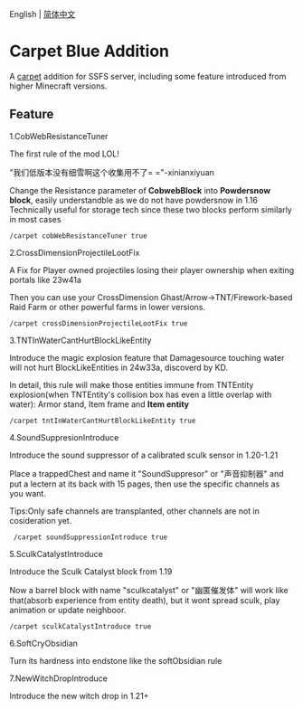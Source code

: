 English | [简体中文](README_CN.md)

# Carpet Blue Addition

A [carpet](https://github.com/gnembon/fabric-carpet) addition for SSFS server, including some feature introduced from higher Minecraft versions.

## Feature

1.CobWebResistanceTuner

The first rule of the mod LOL!

"我们低版本没有细雪啊这个收集用不了= ="-xinianxiyuan

Change the Resistance parameter of **CobwebBlock** into **Powdersnow block**, easily understandble as we do not have powdersnow in 1.16
Technically useful for storage tech since these two blocks perform similarly in most cases

```
/carpet cobWebResistanceTuner true
```

2.CrossDimensionProjectileLootFix

A Fix for Player owned projectiles losing their player ownership when exiting portals like 23w41a

Then you can use your CrossDimension Ghast/Arrow->TNT/Firework-based Raid Farm or other powerful farms in lower versions.

```
/carpet crossDimensionProjectileLootFix true
```

3.TNTInWaterCantHurtBlockLikeEntity

Introduce the magic explosion feature that Damagesource touching water will not hurt BlockLikeEntities in 24w33a, discoverd by KD.

In detail, this rule will make those entities immune from TNTEntity explosion(when TNTEntity's collision box has even a little overlap with water):
Armor stand, Item frame and **Item entity**

```
/carpet tntInWaterCantHurtBlockLikeEntity true
```

4.SoundSuppresionIntroduce

Introduce the sound suppressor of a calibrated sculk sensor in 1.20-1.21

Place a trappedChest and name it "SoundSuppresor" or "声音抑制器" and put a lectern at its back with 15 pages, then use the specific channels as you want.

Tips:Only safe channels are transplanted, other channels are not in cosideration yet.

```
 /carpet soundSuppressionIntroduce true
```

5.SculkCatalystIntroduce

Introduce the Sculk Catalyst block from 1.19

Now a barrel block with name "sculkcatalyst" or "幽匿催发体" will work like that(absorb experience from entity death), but it wont spread sculk, play animation or update neighboor.

```
/carpet sculkCatalystIntroduce true
```

6.SoftCryObsidian

Turn its hardness into endstone like the softObsidian rule

7.NewWitchDropIntroduce

Introduce the new witch drop in 1.21+
